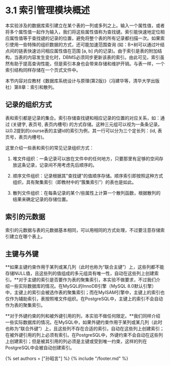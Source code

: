 # 3.1 索引管理模块概述
本实验涉及的数据库索引建立在某个表的一列或多列之上。输入一个属性值，或者将多个属性值一起作为输入，我们将这些属性值称为查找键。索引能快速地定位相应属性值等于查找键的记录的位置，避免将整个表的所有记录都扫描一次。如果索引使用一些特殊的组织数据的方式，还可能加速范围查询 (如：B+树可以通过叶结点间的链表快速访问相应属性值在范围 [a, b] 内的记录)。由于索引是表的附加结构，当表的内容发生变化时，DBMS必须同步更新该表的索引。由此可见，索引虽然有助于提高查询性能，但是索引本身也会带来存储和维护开销。与表一样，一个索引结构同样存储在一个页式文件中。

本节内容对应教材《数据库系统设计与原理(第2版)》（冯建华等，清华大学出版社）第8章：索引和散列。

## 记录的组织方式
表和索引都是记录的集合。索引存储查找键和相应记录的位置的对应关系，如：通过 (关键字, 表页号, 表页内槽号) 的方式存储。这种三元组可以视为一条条记录。以0.2提到的course表的主键id的索引为例，其一行可以分为三个定长列：(id, 表页号，表页内槽号)。

这里介绍一些表和索引的常见记录组织方式：

1. 堆文件组织：一条记录可以放在文件中的任何地方，只要那里有足够的空间存放这条记录，记录间不用考虑先后顺序的。

2. 顺序文件组织：记录根据其"查找键"的值顺序存储。顺序索引即按照这种方式组织，具有聚集索引（即教材中的“簇集索引”）的表也是如此。

3. 散列文件组织：在每条记录的某个/些属性上计算一个散列函数，根据散列的结果来确定记录的存储位置。

## 索引的元数据
索引的元数据与表的元数据基本相同，可以用相同的方式处理，不过要注意存储索引建立在哪个表上。

## 主键与外键
**如果主键约束作用于某列或某几列（此时也称为“联合主键”）上，这些列都不能存储NULL值，且这些列的值组成的多元组具有唯一性，自动在这些列上创建索引。**对于主键的索引是否要作为表的聚集索引，本实验不做要求，不过我们介绍一些实际数据库的情况。在MySQL的InnoDB引擎（MySQL 8.0默认引擎）中，主键上的索引会被选作表的聚集索引；而在MyISAM引擎中，主键上的索引也仅作为辅助索引，表按照堆文件组织。在PostgreSQL中，主键上的索引不会自动作为表的聚集索引。

**对于外键约束的列和被外键引用的列，本实验不做任何限定。**我们同样介绍一些实际数据库的情况。在MySQL中，如果外键约束作用于某列或某几列（此时也称为“联合外键”）上，且这些列不存在合适的索引，自动在这些列上创建索引；在被外键引用的列上必须有索引。在PostgreSQL中，外键约束不会自动在这些列上创建索引；但是被其引用的列必须是主键或受到唯一约束，这样的列在PostgreSQL中会被自动创建索引。

{% set authors = ["孙昭言"] %}
{% include "/footer.md" %}
